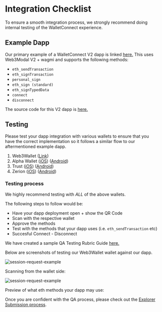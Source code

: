 # Integration Checklist

To ensure a smooth integration process, we strongly recommend doing internal testing of the WalletConnect experience.

## Example Dapp

Our primary example of a WalletConnect V2 dapp is linked [here.](https://react-app.walletconnect.com/) This uses Web3Modal V2 + wagmi and supports the following methods:

- `eth_sendTransaction`
- `eth_signTransaction`
- `personal_sign`
- `eth_sign (standard)`
- `eth_signTypedData`
- `connect`
- `disconnect`

The source code for this V2 dapp is [here.](https://github.com/WalletConnect/web-examples/tree/main/dapps/react-dapp-v2)

## Testing

Please test your dapp integration with various wallets to ensure that you have the correct implementation so it follows a similar flow to our aftermentioned example dapp.

1. Web3Wallet ([Link](https://react-web3wallet.vercel.app/))
2. Alpha Wallet ([iOS](https://apps.apple.com/us/app/alphawallet-ethereum-binance/id1358230430)) ([Android](https://play.google.com/store/apps/details?id=io.stormbird.wallet&hl=en&gl=US))
3. Trust ([iOS](https://play.google.com/store/apps/details?id=com.wallet.crypto.trustapp&hl=en&gl=US)) ([Android](https://play.google.com/store/apps/details?id=com.wallet.crypto.trustapp&hl=en&gl=US))
4. Zerion ([iOS](https://apps.apple.com/us/app/zerion-wallet-crypto-web3/id1456732565)) ([Android](https://play.google.com/store/apps/details?id=io.zerion.android&hl=en&gl=US))

### Testing process

We highly recommend testing with _ALL_ of the above wallets.

The following steps to follow would be:

- Have your dapp deployment open + show the QR Code
- Scan with the respective wallet
- Approve the methods
- Test with the methods that your dapp uses (i.e. `eth_sendTransaction` etc)
- Succesful Connect - Disconnect

We have created a sample QA Testing Rubric Guide [here.](https://docs.google.com/spreadsheets/d/12Hqu3yjcqnjSuE2MyHsvFhPfoMkY3DH9MdLaIb2woxw/edit?usp=sharing)

Below are screenshots of testing our Web3Wallet wallet against our dapp.

![session-request-example](/assets/Web3Wallet.png)

Scanning from the wallet side:

![session-request-example](/assets/SessionRequestExample.png)

Preview of what eth methods your dapp may use:

Once you are confident with the QA process, please check out the [Explorer Submission process](../explorer-submission.md).
